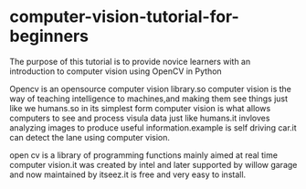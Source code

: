 # computer-vision-tutorial-for-beginners
The purpose of this tutorial is to provide novice learners with an introduction to computer vision using OpenCV in Python

Opencv is an opensource computer vision library.so computer vision is the way of teaching intelligence to machines,and making them see things just like we humans.so in its simplest form computer vision is what allows computers to see and process visula data just like humans.it invloves analyzing images to produce useful information.example is self driving car.it can detect the lane using computer vision.

open cv is a library of programming functions mainly aimed at real time computer vision.it was created by intel and later supported by willow garage and now maintained by itseez.it is free and very easy to install.
